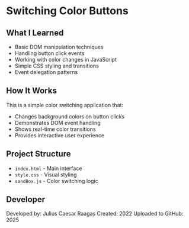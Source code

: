 # Switching Color Buttons

## What I Learned
- Basic DOM manipulation techniques
- Handling button click events
- Working with color changes in JavaScript
- Simple CSS styling and transitions
- Event delegation patterns

## How It Works
This is a simple color switching application that:
- Changes background colors on button clicks
- Demonstrates DOM event handling
- Shows real-time color transitions
- Provides interactive user experience

## Project Structure
- `index.html` - Main interface
- `style.css` - Visual styling
- `sandBox.js` - Color switching logic

## Developer
Developed by: Julius Caesar Raagas
Created: 2022
Uploaded to GitHub: 2025
